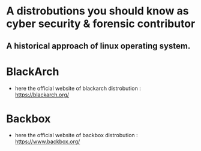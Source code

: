 
# A distrobutions you should know as cyber security & forensic contributor

## A historical approach of linux operating system.

# BlackArch



  - here the official website of blackarch distrobution : https://blackarch.org/ 
 


# Backbox



  - here the official website of backbox distrobution : https://www.backbox.org/ 


  






